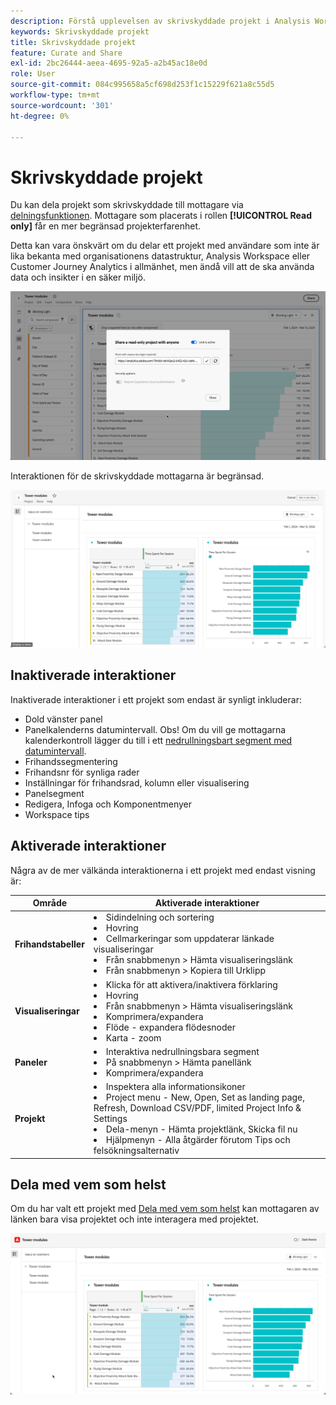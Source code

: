 ```yaml
---
description: Förstå upplevelsen av skrivskyddade projekt i Analysis Workspace.
keywords: Skrivskyddade projekt
title: Skrivskyddade projekt
feature: Curate and Share
exl-id: 2bc26444-aeea-4695-92a5-a2b45ac18e0d
role: User
source-git-commit: 084c995658a5cf698d253f1c15229f621a8c55d5
workflow-type: tm+mt
source-wordcount: '301'
ht-degree: 0%

---
```


# Skrivskyddade projekt

Du kan dela projekt som skrivskyddade till mottagare via [delningsfunktionen](/help/analysis-workspace/curate-share/share-projects.md). Mottagare som placerats i rollen **[!UICONTROL Read only]** får en mer begränsad projekterfarenhet.

Detta kan vara önskvärt om du delar ett projekt med användare som inte är lika bekanta med organisationens datastruktur, Analysis Workspace eller Customer Journey Analytics i allmänhet, men ändå vill att de ska använda data och insikter i en säker miljö.

![Dela som skrivskyddad](assets/read-only-project-sender.png)

Interaktionen för de skrivskyddade mottagarna är begränsad.

![Dela som skrivskyddat mottaget](assets/read-only-project-receiver.png)

## Inaktiverade interaktioner

Inaktiverade interaktioner i ett projekt som endast är synligt inkluderar:

* Dold vänster panel
* Panelkalenderns datumintervall. Obs! Om du vill ge mottagarna kalenderkontroll lägger du till i ett [nedrullningsbart segment med datumintervall](https://experienceleague.adobe.com/docs/analytics-learn/tutorials/analysis-workspace/using-panels/using-drop-down-filters.html).
* Frihandssegmentering
* Frihandsnr för synliga rader
* Inställningar för frihandsrad, kolumn eller visualisering
* Panelsegment
* Redigera, Infoga och Komponentmenyer
* Workspace tips

## Aktiverade interaktioner

Några av de mer välkända interaktionerna i ett projekt med endast visning är:

| Område | Aktiverade interaktioner |
| --- | --- |
| **Frihandstabeller** | <li>Sidindelning och sortering</li><li>Hovring</li><li>Cellmarkeringar som uppdaterar länkade visualiseringar</li><li>Från snabbmenyn > Hämta visualiseringslänk</li><li>Från snabbmenyn > Kopiera till Urklipp</li> |
| **Visualiseringar** | <li>Klicka för att aktivera/inaktivera förklaring</li><li>Hovring</li><li>Från snabbmenyn > Hämta visualiseringslänk</li><li>Komprimera/expandera</li><li>Flöde - expandera flödesnoder</li><li>Karta - zoom</li></ul> |
| **Paneler** | <li>Interaktiva nedrullningsbara segment</li><li>På snabbmenyn > Hämta panellänk</li><li>Komprimera/expandera</li> |
| **Projekt** | <li>Inspektera alla informationsikoner</li><li>Project menu - New, Open, Set as landing page, Refresh, Download CSV/PDF, limited Project Info &amp; Settings</li><li>Dela-menyn - Hämta projektlänk, Skicka fil nu</li><li>Hjälpmenyn - Alla åtgärder förutom Tips och felsökningsalternativ</li> |


## Dela med vem som helst

Om du har valt ett projekt med [Dela med vem som helst](share-projects.md#share-a-project-with-anyone-no-login-required) kan mottagaren av länken bara visa projektet och inte interagera med projektet.

![Dela med alla](assets/share-with-anyone-receiver.png)
